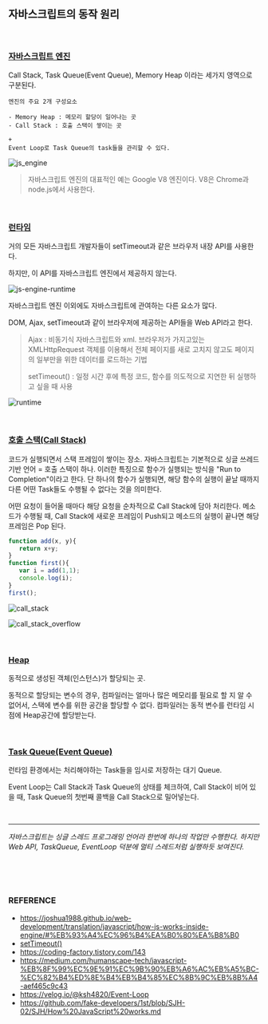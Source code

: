 ## 자바스크립트의 동작 원리

<br>

### <u>자바스크립트 엔진</u>

Call Stack, Task  Queue(Event Queue), Memory Heap 이라는 세가지 영역으로 구분된다.

~~~
엔진의 주요 2개 구성요소

- Memory Heap : 메모리 할당이 일어나는 곳
- Call Stack : 호출 스택이 쌓이는 곳

+
Event Loop로 Task Queue의 task들을 관리할 수 있다.
~~~

![js_engine](https://user-images.githubusercontent.com/61674527/104438502-6a9bfc00-55d3-11eb-80e4-966b5fffb196.jpg)

> 자바스크립트 엔진의 대표적인 예는 Google V8 엔진이다. V8은 Chrome과 node.js에서 사용한다.

<br>

### <u>런타임</u> 

거의 모든 자바스크립트 개발자들이 setTimeout과 같은 브라우저 내장 API를 사용한다.

하지만, 이 API를 자바스크립트 엔진에서 제공하지 않는다.

![js-engine-runtime](https://user-images.githubusercontent.com/61674527/104438563-7ab3db80-55d3-11eb-8a79-a48732ad504c.jpg)

자바스크립트 엔진 이외에도 자바스크립트에 관여하는 다른 요소가 많다.

DOM, Ajax, setTimeout과 같이 브라우저에 제공하는 API들을 Web API라고 한다.

> Ajax : 비동기식 자바스크립트와 xml. 브라우저가 가지고있는 XMLHttpRequest 객체를 이용해서 전체 페이지를 새로 고치지 않고도 페이지의 일부만을 위한 데이터를 로드하는 기법
>
> setTimeout() : 일정 시간 후에 특정 코드, 함수를 의도적으로 지연한 뒤 실행하고 싶을 때 사용

![runtime](https://user-images.githubusercontent.com/61674527/104820868-364a6900-587b-11eb-8c8e-8f423625d204.gif)

<br>

### <u>호출 스택(Call Stack)</u>

코드가 실행되면서 스택 프레임이 쌓이는 장소.
자바스크립트는 기본적으로 싱글 쓰레드 기반 언어 = 호출 스택이 하나. 이러한 특징으로 함수가 실행되는 방식을 "Run to Completion"이라고 한다. 단 하나의 함수가 실행되면, 해당 함수의 실행이 끝날 때까지 다른 어떤 Task들도 수행될 수 없다는 것을 의미한다.

어떤 요청이 들어올 때마다 해당 요청을 순차적으로 Call Stack에 담아 처리한다. 메소드가 수행될 때, Call Stack에 새로운 프레임이 Push되고 메소드의 실행이 끝나면 해당 프레임은 Pop 된다.

~~~javascript
function add(x, y){
   return x+y;
}
function first(){
   var i = add(1,1); 
   console.log(i);
}
first();
~~~

![call_stack](https://user-images.githubusercontent.com/61674527/104438619-87383400-55d3-11eb-9870-b8ad38011bdc.jpg)

![call_stack_overflow](https://user-images.githubusercontent.com/61674527/104438668-961ee680-55d3-11eb-8f78-003895417904.jpg)

<br>

### <u>Heap</u> 

동적으로 생성된 객체(인스턴스)가 할당되는 곳.

동적으로 할당되는 변수의 경우, 컴파일러는 얼마나 많은 메모리를 필요로 할 지 알 수 없어서, 스택에 변수를 위한 공간을 할당할 수 없다. 컴파일러는 동적 변수를 런타임 시점에 Heap공간에 할당받는다.

<br>

### <u>Task Queue(Event Queue)</u>

런타임 환경에서는 처리해야하는 Task들을 임시로 저장하는 대기 Queue.

Event Loop는 Call Stack과 Task Queue의 상태를 체크하여, Call Stack이 비어 있을 때,
Task Queue의 첫번째 콜백을 Call Stack으로 밀어넣는다.

<br>

***

<em>자바스크립트는 싱글 스레드 프로그래밍 언어라 한번에 하나의 작업만 수행한다. 하지만 Web API, TaskQueue, EventLoop 덕분에 멀티 스레드처럼 실행하듯 보여진다.</em>

<br>

<br>

<br>

### REFERENCE

* https://joshua1988.github.io/web-development/translation/javascript/how-js-works-inside-engine/#%EB%93%A4%EC%96%B4%EA%B0%80%EA%B8%B0
* [setTimeout()](https://webisfree.com/2014-04-08/[javascript]-%EC%8B%9C%EA%B0%84-%EC%A7%80%EC%97%B0-%ED%95%A8%EC%88%98-%EC%9D%BC%EC%A0%95-%EC%8B%9C%EA%B0%84-%EB%92%A4-%EC%8B%A4%ED%96%89%EC%8B%9C%ED%82%A4%EA%B8%B0-settimeout()-%7B%7D)
* https://coding-factory.tistory.com/143
* https://medium.com/humanscape-tech/javascript-%EB%8F%99%EC%9E%91%EC%9B%90%EB%A6%AC%EB%A5%BC-%EC%82%B4%ED%8E%B4%EB%B4%85%EC%8B%9C%EB%8B%A4-aef465c9c43
* https://velog.io/@ksh4820/Event-Loop
* https://github.com/fake-developers/1st/blob/SJH-02/SJH/How%20JavaScript%20works.md


